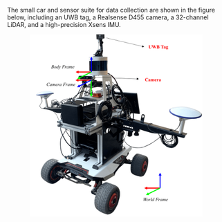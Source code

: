 The small car and sensor suite for data collection are shown in the figure below, including an UWB tag, a Realsense D455 camera, a 32-channel LiDAR, and a high-precision Xsens IMU.
<div align="center">
  <img src="images/fig1.png" alt="The vehicle and sensor suite for data collection" width="400">
</div>

